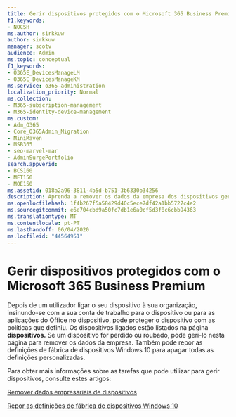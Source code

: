 ```yaml
---
title: Gerir dispositivos protegidos com o Microsoft 365 Business Premium
f1.keywords:
- NOCSH
ms.author: sirkkuw
author: sirkkuw
manager: scotv
audience: Admin
ms.topic: conceptual
f1_keywords:
- O365E_DevicesManageLM
- O365E_DevicesManageKM
ms.service: o365-administration
localization_priority: Normal
ms.collection:
- M365-subscription-management
- M365-identity-device-management
ms.custom:
- Adm_O365
- Core_O365Admin_Migration
- MiniMaven
- MSB365
- seo-marvel-mar
- AdminSurgePortfolio
search.appverid:
- BCS160
- MET150
- MOE150
ms.assetid: 018a2a96-3811-4b5d-b751-3b6330b34256
description: Aprenda a remover os dados da empresa dos dispositivos geridos através de políticas de proteção, bem como a redefinir os dispositivos do Windows 10 para as suas definições de fábrica.
ms.openlocfilehash: 1f4b267f5a58429d40c5ece7df42a1bb5727c4e2
ms.sourcegitcommit: e6e704cbd9a50fc7db1e6a0cf5d3f8c6cbb94363
ms.translationtype: MT
ms.contentlocale: pt-PT
ms.lasthandoff: 06/04/2020
ms.locfileid: "44564951"
---
```

# <a name="manage-protected-devices-with-microsoft-365-business-premium"></a>Gerir dispositivos protegidos com o Microsoft 365 Business Premium

Depois de um utilizador ligar o seu dispositivo à sua organização, insinundo-se com a sua conta de trabalho para o dispositivo ou para as aplicações do Office no dispositivo, pode proteger o dispositivo com as políticas que definiu. Os dispositivos ligados estão listados na página **dispositivos.** Se um dispositivo for perdido ou roubado, pode geri-lo nesta página para remover os dados da empresa. Também pode repor as definições de fábrica de dispositivos Windows 10 para apagar todas as definições personalizadas. 

Para obter mais informações sobre as tarefas que pode utilizar para gerir dispositivos, consulte estes artigos: 
  
[Remover dados empresariais de dispositivos](remove-company-data.md)
  
[Repor as definições de fábrica de dispositivos Windows 10](reset-devices-to-factory-settings.md)
  

